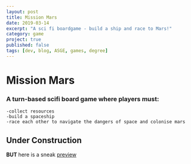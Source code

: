```yaml
---
layout: post
title: Mission Mars
date: 2019-03-14
excerpt: "A sci fi boardgame - build a ship and race to Mars!"
category: game
project: true
published: false
tags: [dev, blog, ASGE, games, degree]
---
```


# Mission Mars
### A turn-based scifi board game where players must:
    -collect resources
    -build a spaceship
    -race each other to navigate the dangers of space and colonise mars

## Under Construction

<b> BUT </b> here is a sneak [preview](https://youtu.be/3SAxXWDQk6o)
